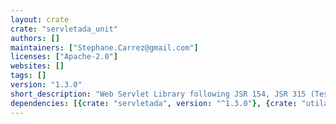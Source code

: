 ```yaml
---
layout: crate
crate: "servletada_unit"
authors: []
maintainers: ["Stephane.Carrez@gmail.com"]
licenses: ["Apache-2.0"]
websites: []
tags: []
version: "1.3.0"
short_description: "Web Servlet Library following JSR 154, JSR 315 (Testing framework)"
dependencies: [{crate: "servletada", version: "^1.3.0"}, {crate: "utilada", version: "^2.0.0"}, {crate: "utilada_unit", version: "^2.0.0"}]
---
```



